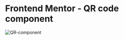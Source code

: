 # Frontend Mentor - QR code component


![QR-component](https://github.com/ramnaresh8/frontend-mentor-challenges-qr-component/assets/76533244/ff0741c5-f29f-4c86-9c72-9505566f8325)
